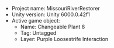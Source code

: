                                                                                                                                                                                                                                                       
<!-- UNITY CODE ASSIST INSTRUCTIONS START -->
- Project name: MissouriRiverRestorer
- Unity version: Unity 6000.0.42f1
- Active game object:
  - Name: Changeable Plant 8
  - Tag: Untagged
  - Layer: Purple Loosestrife Interaction
<!-- UNITY CODE ASSIST INSTRUCTIONS END -->